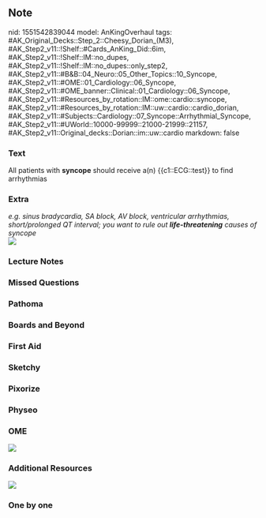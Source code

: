 ## Note
nid: 1551542839044
model: AnKingOverhaul
tags: #AK_Original_Decks::Step_2::Cheesy_Dorian_(M3), #AK_Step2_v11::!Shelf::#Cards_AnKing_Did::6im, #AK_Step2_v11::!Shelf::IM::no_dupes, #AK_Step2_v11::!Shelf::IM::no_dupes::only_step2, #AK_Step2_v11::#B&B::04_Neuro::05_Other_Topics::10_Syncope, #AK_Step2_v11::#OME::01_Cardiology::06_Syncope, #AK_Step2_v11::#OME_banner::Clinical::01_Cardiology::06_Syncope, #AK_Step2_v11::#Resources_by_rotation::IM::ome::cardio::syncope, #AK_Step2_v11::#Resources_by_rotation::IM::uw::cardio::cardio_dorian, #AK_Step2_v11::#Subjects::Cardiology::07_Syncope::Arrhythmial_Syncope, #AK_Step2_v11::#UWorld::10000-99999::21000-21999::21157, #AK_Step2_v11::Original_decks::Dorian::im::uw::cardio
markdown: false

### Text
All patients with <b>syncope</b> should receive a(n)
{{c1::ECG::test}} to find arrhythmias

### Extra
<div>
  <div>
    <i>e.g. sinus bradycardia, SA block, AV block, ventricular
    arrhythmias, short/prolonged QT interval; you want to rule out
    <b>life-threatening</b> causes of syncope</i>
  </div>
</div>
<div>
  <i><img src="syncope.png" class="resizer"></i>
</div>

### Lecture Notes


### Missed Questions


### Pathoma


### Boards and Beyond


### First Aid


### Sketchy


### Pixorize


### Physeo


### OME
<div class="ome-widget">
  <a href=
  "https://onlinemeded.org/spa/cardiology/syncope/acquire?ref=anki">
  <img src="_OME_AnkiFlashcards_Lesson_5.png"></a>
</div>

### Additional Resources
<img class="resizer" src="paste-6114543075852289.jpg" style=
"font-style: italic;">

### One by one

